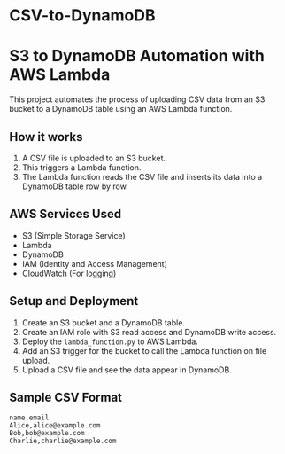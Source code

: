 # CSV-to-DynamoDB

# S3 to DynamoDB Automation with AWS Lambda

This project automates the process of uploading CSV data from an S3 bucket to a DynamoDB table using an AWS Lambda function.

## How it works
1. A CSV file is uploaded to an S3 bucket.
2. This triggers a Lambda function.
3. The Lambda function reads the CSV file and inserts its data into a DynamoDB table row by row.

## AWS Services Used
- S3 (Simple Storage Service)
- Lambda
- DynamoDB
- IAM (Identity and Access Management)
- CloudWatch (For logging)

## Setup and Deployment
1. Create an S3 bucket and a DynamoDB table.
2. Create an IAM role with S3 read access and DynamoDB write access.
3. Deploy the `lambda_function.py` to AWS Lambda.
4. Add an S3 trigger for the bucket to call the Lambda function on file upload.
5. Upload a CSV file and see the data appear in DynamoDB.

## Sample CSV Format
```csv
name,email
Alice,alice@example.com
Bob,bob@example.com
Charlie,charlie@example.com
